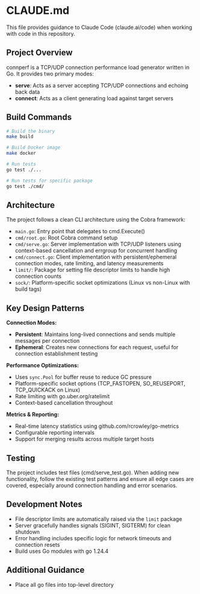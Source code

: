 # CLAUDE.md

This file provides guidance to Claude Code (claude.ai/code) when working with code in this repository.

## Project Overview

connperf is a TCP/UDP connection performance load generator written in Go. It provides two primary modes:
- **serve**: Acts as a server accepting TCP/UDP connections and echoing back data
- **connect**: Acts as a client generating load against target servers

## Build Commands

```bash
# Build the binary
make build

# Build Docker image
make docker

# Run tests
go test ./...

# Run tests for specific package
go test ./cmd/
```

## Architecture

The project follows a clean CLI architecture using the Cobra framework:

- `main.go`: Entry point that delegates to cmd.Execute()
- `cmd/root.go`: Root Cobra command setup
- `cmd/serve.go`: Server implementation with TCP/UDP listeners using context-based cancellation and errgroup for concurrent handling
- `cmd/connect.go`: Client implementation with persistent/ephemeral connection modes, rate limiting, and latency measurements
- `limit/`: Package for setting file descriptor limits to handle high connection counts
- `sock/`: Platform-specific socket optimizations (Linux vs non-Linux with build tags)

## Key Design Patterns

**Connection Modes:**
- **Persistent**: Maintains long-lived connections and sends multiple messages per connection
- **Ephemeral**: Creates new connections for each request, useful for connection establishment testing

**Performance Optimizations:**
- Uses `sync.Pool` for buffer reuse to reduce GC pressure
- Platform-specific socket options (TCP_FASTOPEN, SO_REUSEPORT, TCP_QUICKACK on Linux)
- Rate limiting with go.uber.org/ratelimit
- Context-based cancellation throughout

**Metrics & Reporting:**
- Real-time latency statistics using github.com/rcrowley/go-metrics
- Configurable reporting intervals
- Support for merging results across multiple target hosts

## Testing

The project includes test files (cmd/serve_test.go). When adding new functionality, follow the existing test patterns and ensure all edge cases are covered, especially around connection handling and error scenarios.

## Development Notes

- File descriptor limits are automatically raised via the `limit` package
- Server gracefully handles signals (SIGINT, SIGTERM) for clean shutdown
- Error handling includes specific logic for network timeouts and connection resets
- Build uses Go modules with go 1.24.4

## Additional Guidance

- Place all go files into top-level directory